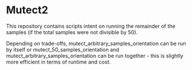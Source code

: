 # Mutect2

This repository contains scripts intent on running the remainder of the samples (if the total samples were not divisible by 50).

Depending on trade-offs, mutect_arbitrary_samples_orientation can be run by itself or mutect_50_samples_orientation and mutect_arbitrary_samples_orientation can be run together - this is slightly more efficient in terms of runtime and cost.
